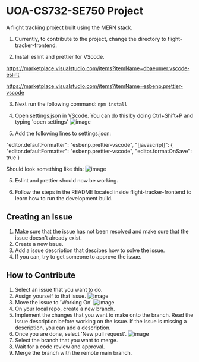 # UOA-CS732-SE750 Project
A flight tracking project built using the MERN stack.

1) Currently, to contribute to the project, change the directory to flight-tracker-frontend.

2) Install eslint and prettier for VScode.

https://marketplace.visualstudio.com/items?itemName=dbaeumer.vscode-eslint

https://marketplace.visualstudio.com/items?itemName=esbenp.prettier-vscode

3) Next run the following command:
`npm install`

4) Open settings.json in VScode. You can do this by doing Ctrl+Shift+P and typing 'open settings'
![image](https://user-images.githubusercontent.com/24401134/158566834-569538f9-9e2e-416b-b3a7-fa4568ec00d7.png)

5) Add the following lines to settings.json:

"editor.defaultFormatter": "esbenp.prettier-vscode",
"[javascript]": {
    "editor.defaultFormatter": "esbenp.prettier-vscode",
    "editor.formatOnSave": true
}
  
Should look something like this:
![image](https://user-images.githubusercontent.com/24401134/158567154-e87a1342-a434-4919-8b85-0efdab35bb62.png)

5) Eslint and prettier should now be working.

6) Follow the steps in the README located inside flight-tracker-frontend to learn how to run the development build.

## Creating an Issue
1) Make sure that the issue has not been resolved and make sure that the issue doesn't already exist.
2) Create a new issue.
3) Add a issue description that descibes how to solve the issue.
4) If you can, try to get someone to approve the issue.

## How to Contribute

1) Select an issue that you want to do.
2) Assign yourself to that issue.
![image](https://user-images.githubusercontent.com/24401134/160752204-1289ccf4-e4ce-468d-b071-8d9dc55768c2.png)
3) Move the issue to 'Working On'
![image](https://user-images.githubusercontent.com/24401134/160752234-29391f04-a19b-4f03-b294-0fedf184f2ab.png)
4) On your local repo, create a new branch.
5) Implement the changes that you want to make onto the branch.
Read the issue description before working on the issue. If the issue is missing a description, you can add a description.
7) Once you are done, select 'New pull request'.
![image](https://user-images.githubusercontent.com/24401134/160752289-f67e53e9-b7ef-4b18-9e9c-1d50a68b3dbd.png)
7) Select the branch that you want to merge.
8) Wait for a code review and approval.
9) Merge the branch with the remote main branch.
